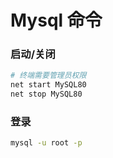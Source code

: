 # Mysql 命令

### 启动/关闭
```bash
# 终端需要管理员权限
net start MySQL80
net stop MySQL80
```
### 登录
```bash
mysql -u root -p
```